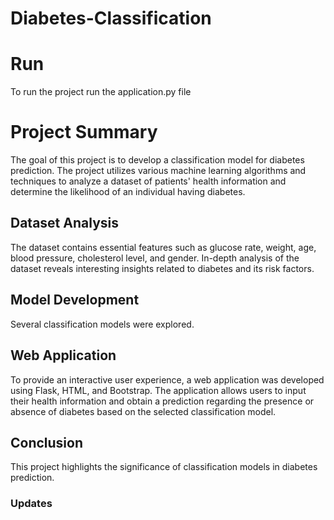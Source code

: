# Diabetes-Classification

# Run

To run the project run the application.py file

# Project Summary

The goal of this project is to develop a classification model for diabetes prediction. The project utilizes various machine learning algorithms and techniques to analyze a dataset of patients' health information and determine the likelihood of an individual having diabetes.

## Dataset Analysis

The dataset contains essential features such as glucose rate, weight, age, blood pressure, cholesterol level, and gender. In-depth analysis of the dataset reveals interesting insights related to diabetes and its risk factors.

## Model Development

Several classification models were explored.

## Web Application

To provide an interactive user experience, a web application was developed using Flask, HTML, and Bootstrap. The application allows users to input their health information and obtain a prediction regarding the presence or absence of diabetes based on the selected classification model.

## Conclusion

This project highlights the significance of classification models in diabetes prediction. 

### Updates
